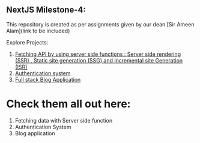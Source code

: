 ## NextJS Milestone-4:
 
 This repository is created as per assignments given by our dean [Sir Ameen Alam](link to be included)

 Explore Projects:

 1. [Fetching API by using server side functions : Server side rendering (SSR) , Static site generation (SSG) and Incremental site Generation (ISR)]()
 2. [Authentication system]()
 3. [Full stack Blog Application]()


# Check them all out here:

1. Fetching data with Server side function []()
1. Authentication System []()
1. Blog application []()